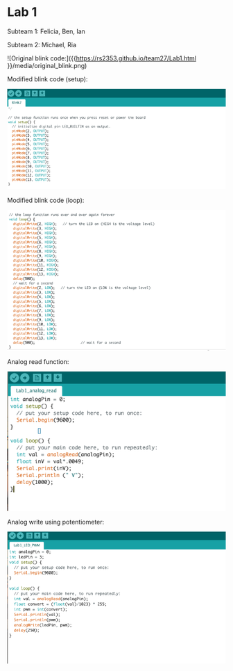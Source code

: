 
# Lab 1

Subteam 1: Felicia, Ben, Ian

Subteam 2: Michael, Ria


![Original blink code:]({{https://rs2353.github.io/team27/Lab1.html }}/media/original_blink.png)
 
Modified blink code (setup):

![alt text](/media/blink_setup.png)
 
Modified blink code (loop): 

![alt text](/media/blink_loop.png)
  
Analog read function:

![alt text](/media/analog_read.png)
 
Analog write using potentiometer:

![alt text](/media/PWM.png)
